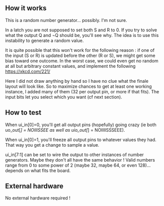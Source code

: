 <!---

This file is used to generate your project datasheet. Please fill in the information below and delete any unused
sections.

You can also include images in this folder and reference them in the markdown. Each image must be less than
512 kb in size, and the combined size of all images must be less than 1 MB.
-->

## How it works

This is a random number generator... possibly. I'm not sure.

In a latch you are not supposed to set both S and R to 0. If you try to solve what the output Q and ¬Q should be, you'll see why. The idea is to use this instability to generate a random value.

It is quite possible that this won't work for the following reason : if one of the input (S or R) is updated before the other (R or S), we might get some bias toward one outcome. In the worst case, we could even get no random at all but arbitrary constant values, and implement the following https://xkcd.com/221/

Here I did not draw anything by hand so I have no clue what the finale layout will look like. So to maximize chances to get at least one working instance, I added many of them (32 per output pin, or more if that fits). The input bits let you select which you want (cf next section).

## How to test

When ui_in[0]=0, you'll get all output pins (hopefully) going crazy (ie both uo_out[*] = NOIIISSEE as well as uio_out[*] = NOIIIISSSEEE).

When ui_in[0]=1, you'll freeze all output pins to whatever values they had. That way you get a change to sample a value.

ui_in[7:1] can be set to wire the output to other instances of number generators. Maybe they don't all have the same behavior !
Valid numbers range from 0 to some power of 2 (maybe 32, maybe 64, or even 128)... depends on what fits the board.

## External hardware

No external hardware required !

